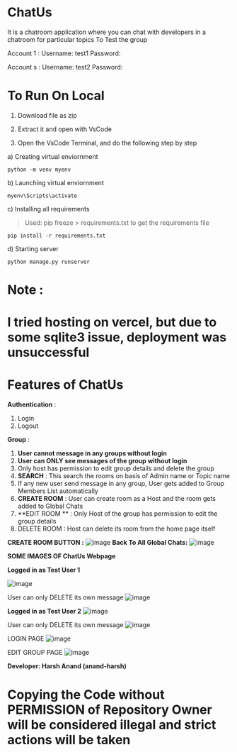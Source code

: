 # ChatUs

It is a chatroom application where you can chat with developers in a chatroom for particular topics
To Test the group

Account 1 : 
Username: test1
Password: 

Account s : 
Username: test2
Password: 

# To Run On Local

1) Download file as zip

2) Extract it and open with VsCode

3) Open the VsCode Terminal, and do the following step by step

a) Creating virtual enviornment

```
python -m venv myenv  
```

b) Launching virtual enviornment

```
myenv\Scripts\activate 
```

c) Installing all requirements
> Used: pip freeze > requirements.txt to get the requirements file

```
pip install -r requirements.txt
```

d) Starting server

```
python manage.py runserver
```

# Note :  

# I tried hosting on vercel, but due to some sqlite3 issue, deployment was unsuccessful

# Features of ChatUs

**Authentication** : 

1) Login
2) Logout

**Group** : 

1) **User cannot message in any groups without login**
2) **User can ONLY see messages of the group without login**
3) Only host has permission to edit group details and delete the group
4) **SEARCH** : This search the rooms on basis of Admin name or Topic name
5) If any new user send message in any group, User gets added to Group Members List automatically
6) **CREATE ROOM** : User can create room as a Host and the room gets added to Global Chats
7) **EDIT ROOM ** : Only Host of the group has permission to edit the group details
8) DELETE ROOM : Host can delete its room from the home page itself

**CREATE ROOM BUTTON :** ![image](https://user-images.githubusercontent.com/94885893/235734026-ac085035-6475-44ed-9b2b-21112a7d4af0.png)
**Back To All Global Chats:** ![image](https://user-images.githubusercontent.com/94885893/235734182-7e812c45-a94b-47e2-ae78-f72bf16f1f3f.png)

**SOME IMAGES OF ChatUs Webpage**

**Logged in as Test User 1**

![image](https://user-images.githubusercontent.com/94885893/235737824-2b53b1ea-33e1-4788-b780-42880c84b7eb.png)

User can only DELETE its own message
![image](https://user-images.githubusercontent.com/94885893/235738022-38e33c3e-718c-46ad-ad46-414dbd9f7047.png)


**Logged in as Test User 2**
![image](https://user-images.githubusercontent.com/94885893/235738463-55d77e29-af38-417c-a983-6f0ce642cd64.png)

User can only DELETE its own message
![image](https://user-images.githubusercontent.com/94885893/235738360-194baa72-749b-46bd-a228-9c8bf05d370f.png)

LOGIN PAGE
![image](https://user-images.githubusercontent.com/94885893/235738579-94c9797f-1c39-450f-9108-45a0fbad7581.png)

EDIT GROUP PAGE
![image](https://user-images.githubusercontent.com/94885893/235738737-89ffcfd9-fd98-4f1e-aba2-96bef86fd6c1.png)

**Developer: Harsh Anand (anand-harsh)**

# Copying the Code without PERMISSION of Repository Owner will be considered illegal and strict actions will be taken












